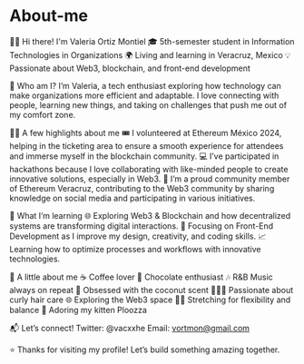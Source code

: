 # About-me 
👋🏽 Hi there! I'm Valeria Ortiz Montiel
🎓 5th-semester student in Information Technologies in Organizations
🌍 Living and learning in Veracruz, Mexico
💡 Passionate about Web3, blockchain, and front-end development

🚀 Who am I?
I’m Valeria, a tech enthusiast exploring how technology can make organizations more efficient and adaptable. I love connecting with people, learning new things, and taking on challenges that push me out of my comfort zone.

👸🏽 A few highlights about me
🎟 I volunteered at Ethereum México 2024, helping in the ticketing area to ensure a smooth experience for attendees and immerse myself in the blockchain community.
💻 I’ve participated in hackathons because I love collaborating with like-minded people to create innovative solutions, especially in Web3.
🦈 I’m a proud community member of Ethereum Veracruz, contributing to the Web3 community by sharing knowledge on social media and participating in various initiatives.

🧠 What I’m learning
🌐 Exploring Web3 & Blockchain and how decentralized systems are transforming digital interactions.
🎨 Focusing on Front-End Development as I improve my design, creativity, and coding skills.
📈 Learning how to optimize processes and workflows with innovative technologies.

🦌 A little about me
☕ Coffee lover
🍫 Chocolate enthusiast
🎶 R&B Music always on repeat
🥥 Obsessed with the coconut scent
👩🏽‍🦱 Passionate about curly hair care
🌐 Exploring the Web3 space
🤸‍♀️ Stretching for flexibility and balance
🐾 Adoring my kitten Ploozza

📬 Let’s connect!
Twitter: @vacxxhe
Email: vortmon@gmail.com

⭐️ Thanks for visiting my profile! Let’s build something amazing together.     
